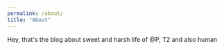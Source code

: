```yaml
---
permalink: /about/
title: "About"
---
```


Hey, that's the blog about sweet and harsh life of @P, T2 and also human